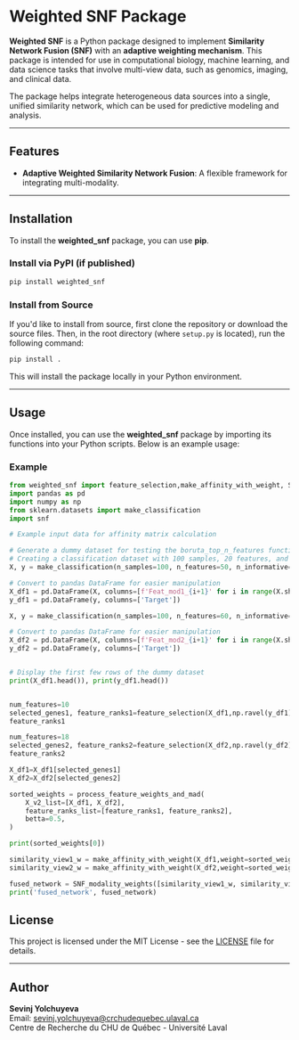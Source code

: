 
# Weighted SNF Package

**Weighted SNF** is a Python package designed to implement **Similarity Network Fusion (SNF)** with an **adaptive weighting mechanism**. This package is intended for use in computational biology, machine learning, and data science tasks that involve multi-view data, such as genomics, imaging, and clinical data.

The package helps integrate heterogeneous data sources into a single, unified similarity network, which can be used for predictive modeling and analysis.

---

## Features

- **Adaptive Weighted Similarity Network Fusion**: A flexible framework for integrating multi-modality.


---

## Installation

To install the **weighted_snf** package, you can use **pip**.

### Install via PyPI (if published)
```bash
pip install weighted_snf
```

### Install from Source

If you'd like to install from source, first clone the repository or download the source files. Then, in the root directory (where `setup.py` is located), run the following command:

```bash
pip install .
```

This will install the package locally in your Python environment.

---

## Usage

Once installed, you can use the **weighted_snf** package by importing its functions into your Python scripts. Below is an example usage:

### Example

```python
from weighted_snf import feature_selection,make_affinity_with_weight, SNF_modality_weights
import pandas as pd
import numpy as np
from sklearn.datasets import make_classification
import snf

# Example input data for affinity matrix calculation

# Generate a dummy dataset for testing the boruta_top_n_features function
# Creating a classification dataset with 100 samples, 20 features, and 2 informative features
X, y = make_classification(n_samples=100, n_features=50, n_informative=2, n_classes=2, random_state=42)

# Convert to pandas DataFrame for easier manipulation
X_df1 = pd.DataFrame(X, columns=[f'Feat_mod1_{i+1}' for i in range(X.shape[1])])
y_df1 = pd.DataFrame(y, columns=['Target'])

X, y = make_classification(n_samples=100, n_features=60, n_informative=2, n_classes=2, random_state=42)

# Convert to pandas DataFrame for easier manipulation
X_df2 = pd.DataFrame(X, columns=[f'Feat_mod2_{i+1}' for i in range(X.shape[1])])
y_df2 = pd.DataFrame(y, columns=['Target'])


# Display the first few rows of the dummy dataset
print(X_df1.head()), print(y_df1.head())


num_features=10
selected_genes1, feature_ranks1=feature_selection(X_df1,np.ravel(y_df1),num_features=num_features,n_estimators=100)
feature_ranks1

num_features=18
selected_genes2, feature_ranks2=feature_selection(X_df2,np.ravel(y_df2),num_features=num_features,n_estimators=50)
feature_ranks2

X_df1=X_df1[selected_genes1]
X_df2=X_df2[selected_genes2]

sorted_weights = process_feature_weights_and_mad(
    X_v2_list=[X_df1, X_df2],
    feature_ranks_list=[feature_ranks1, feature_ranks2],
    betta=0.5,
)

print(sorted_weights[0])

similarity_view1_w = make_affinity_with_weight(X_df1,weight=sorted_weights[0]['feature_weight'].to_list())
similarity_view2_w = make_affinity_with_weight(X_df2,weight=sorted_weights[1]['feature_weight'].to_list())

fused_network = SNF_modality_weights([similarity_view1_w, similarity_view2_w], weight_modality=[0.8, 0.2])
print('fused_network', fused_network)


```





## License

This project is licensed under the MIT License - see the [LICENSE](LICENSE) file for details.

---

## Author

**Sevinj Yolchuyeva**  
Email: [sevinj.yolchuyeva@crchudequebec.ulaval.ca](mailto:sevinj.yolchuyeva@crchudequebec.ulaval.ca)  
Centre de Recherche du CHU de Québec - Université Laval
